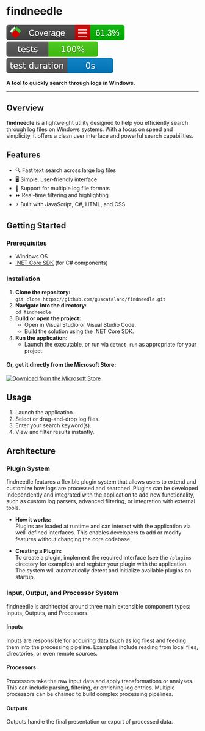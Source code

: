 # findneedle

[![Code Coverage](https://github.com/guscatalano/findneedle/raw/master/.github/badges/coverage.svg)](https://github.com/guscatalano/findneedle/actions/workflows/dotnet-desktop.yml)
![Test Status](https://github.com/guscatalano/findneedle/raw/master/.github/badges/test-status.svg)
![Test Duration](https://github.com/guscatalano/findneedle/raw/master/.github/badges/test-duration.svg)

**A tool to quickly search through logs in Windows.**

---

## Overview

**findneedle** is a lightweight utility designed to help you efficiently search through log files on Windows systems. With a focus on speed and simplicity, it offers a clean user interface and powerful search capabilities.

## Features

- 🔍 Fast text search across large log files
- 🖥️ Simple, user-friendly interface
- 📂 Support for multiple log file formats
- ⏩ Real-time filtering and highlighting
- ⚡ Built with JavaScript, C#, HTML, and CSS

## Getting Started

### Prerequisites

- Windows OS
- [.NET Core SDK](https://dotnet.microsoft.com/download) (for C# components)

### Installation

1. **Clone the repository:**  
   `git clone https://github.com/guscatalano/findneedle.git`
2. **Navigate into the directory:**  
   `cd findneedle`
3. **Build or open the project:**
   - Open in Visual Studio or Visual Studio Code.
   - Build the solution using the .NET Core SDK.
4. **Run the application:**  
   - Launch the executable, or run via `dotnet run` as appropriate for your project.

#### Or, get it directly from the Microsoft Store:

[![Download from the Microsoft Store](https://img.shields.io/badge/Microsoft%20Store-Findneedle-blue?logo=microsoft)](https://apps.microsoft.com/detail/9NWLTBV4NRDL?hl=en-us&gl=US&ocid=pdpshare)

## Usage

1. Launch the application.
2. Select or drag-and-drop log files.
3. Enter your search keyword(s).
4. View and filter results instantly.

## Architecture

### Plugin System

findneedle features a flexible plugin system that allows users to extend and customize how logs are processed and searched. Plugins can be developed independently and integrated with the application to add new functionality, such as custom log parsers, advanced filtering, or integration with external tools.

- **How it works:**  
  Plugins are loaded at runtime and can interact with the application via well-defined interfaces. This enables developers to add or modify features without changing the core codebase.

- **Creating a Plugin:**  
  To create a plugin, implement the required interface (see the `/plugins` directory for examples) and register your plugin with the application. The system will automatically detect and initialize available plugins on startup.

### Input, Output, and Processor System

findneedle is architected around three main extensible component types: Inputs, Outputs, and Processors.

#### Inputs

Inputs are responsible for acquiring data (such as log files) and feeding them into the processing pipeline. Examples include reading from local files, directories, or even remote sources.

#### Processors

Processors take the raw input data and apply transformations or analyses. This can include parsing, filtering, or enriching log entries. Multiple processors can be chained to build complex processing pipelines.

#### Outputs

Outputs handle the final presentation or export of processed data.

